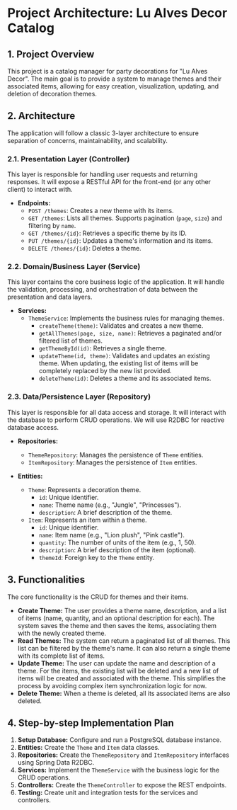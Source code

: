 # Project Architecture: Lu Alves Decor Catalog

## 1. Project Overview

This project is a catalog manager for party decorations for "Lu Alves Decor". The main goal is to provide a system to manage themes and their associated items, allowing for easy creation, visualization, updating, and deletion of decoration themes.

## 2. Architecture

The application will follow a classic 3-layer architecture to ensure separation of concerns, maintainability, and scalability.

### 2.1. Presentation Layer (Controller)

This layer is responsible for handling user requests and returning responses. It will expose a RESTful API for the front-end (or any other client) to interact with.

*   **Endpoints:**
    *   `POST /themes`: Creates a new theme with its items.
    *   `GET /themes`: Lists all themes. Supports pagination (`page`, `size`) and filtering by `name`.
    *   `GET /themes/{id}`: Retrieves a specific theme by its ID.
    *   `PUT /themes/{id}`: Updates a theme's information and its items.
    *   `DELETE /themes/{id}`: Deletes a theme.

### 2.2. Domain/Business Layer (Service)

This layer contains the core business logic of the application. It will handle the validation, processing, and orchestration of data between the presentation and data layers.

*   **Services:**
    *   `ThemeService`: Implements the business rules for managing themes.
        *   `createTheme(theme)`: Validates and creates a new theme.
        *   `getAllThemes(page, size, name)`: Retrieves a paginated and/or filtered list of themes.
        *   `getThemeById(id)`: Retrieves a single theme.
        *   `updateTheme(id, theme)`: Validates and updates an existing theme. When updating, the existing list of items will be completely replaced by the new list provided.
        *   `deleteTheme(id)`: Deletes a theme and its associated items.

### 2.3. Data/Persistence Layer (Repository)

This layer is responsible for all data access and storage. It will interact with the database to perform CRUD operations. We will use R2DBC for reactive database access.

*   **Repositories:**
    *   `ThemeRepository`: Manages the persistence of `Theme` entities.
    *   `ItemRepository`: Manages the persistence of `Item` entities.

*   **Entities:**
    *   `Theme`: Represents a decoration theme.
        *   `id`: Unique identifier.
        *   `name`: Theme name (e.g., "Jungle", "Princesses").
        *   `description`: A brief description of the theme.
    *   `Item`: Represents an item within a theme.
        *   `id`: Unique identifier.
        *   `name`: Item name (e.g., "Lion plush", "Pink castle").
        *   `quantity`: The number of units of the item (e.g., 1, 50).
        *   `description`: A brief description of the item (optional).
        *   `themeId`: Foreign key to the `Theme` entity.

## 3. Functionalities

The core functionality is the CRUD for themes and their items.

*   **Create Theme:** The user provides a theme name, description, and a list of items (name, quantity, and an optional description for each). The system saves the theme and then saves the items, associating them with the newly created theme.
*   **Read Themes:** The system can return a paginated list of all themes. This list can be filtered by the theme's name. It can also return a single theme with its complete list of items.
*   **Update Theme:** The user can update the name and description of a theme. For the items, the existing list will be deleted and a new list of items will be created and associated with the theme. This simplifies the process by avoiding complex item synchronization logic for now.
*   **Delete Theme:** When a theme is deleted, all its associated items are also deleted.

## 4. Step-by-step Implementation Plan

1.  **Setup Database:** Configure and run a PostgreSQL database instance.
2.  **Entities:** Create the `Theme` and `Item` data classes.
3.  **Repositories:** Create the `ThemeRepository` and `ItemRepository` interfaces using Spring Data R2DBC.
4.  **Services:** Implement the `ThemeService` with the business logic for the CRUD operations.
5.  **Controllers:** Create the `ThemeController` to expose the REST endpoints.
6.  **Testing:** Create unit and integration tests for the services and controllers.
